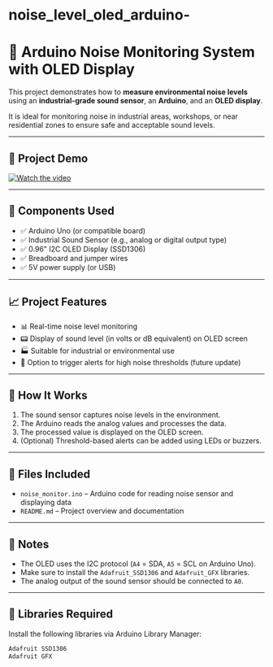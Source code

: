 # noise_level_oled_arduino-
# 📡 Arduino Noise Monitoring System with OLED Display

This project demonstrates how to **measure environmental noise levels** using an **industrial-grade sound sensor**, an **Arduino**, and an **OLED display**.

It is ideal for monitoring noise in industrial areas, workshops, or near residential zones to ensure safe and acceptable sound levels.

---

## 🎥 Project Demo

[![Watch the video](https://img.youtube.com/vi/FN1mFJYdBtc/0.jpg)](https://youtu.be/FN1mFJYdBtc?si=G6xpxLQDb1qgJhGC)

---

## 🔧 Components Used

- ✅ Arduino Uno (or compatible board)
- ✅ Industrial Sound Sensor (e.g., analog or digital output type)
- ✅ 0.96" I2C OLED Display (SSD1306)
- ✅ Breadboard and jumper wires
- ✅ 5V power supply (or USB)

---

## 📈 Project Features

- 📊 Real-time noise level monitoring
- 📟 Display of sound level (in volts or dB equivalent) on OLED screen
- 🏭 Suitable for industrial or environmental use
- 🚨 Option to trigger alerts for high noise thresholds (future update)

---

## 🧠 How It Works

1. The sound sensor captures noise levels in the environment.
2. The Arduino reads the analog values and processes the data.
3. The processed value is displayed on the OLED screen.
4. (Optional) Threshold-based alerts can be added using LEDs or buzzers.

---

## 📁 Files Included

- `noise_monitor.ino` – Arduino code for reading noise sensor and displaying data
- `README.md` – Project overview and documentation

---

## 📌 Notes

- The OLED uses the I2C protocol (`A4` = SDA, `A5` = SCL on Arduino Uno).
- Make sure to install the `Adafruit_SSD1306` and `Adafruit_GFX` libraries.
- The analog output of the sound sensor should be connected to `A0`.

---

## 🔧 Libraries Required

Install the following libraries via Arduino Library Manager:

```cpp
Adafruit SSD1306
Adafruit GFX
